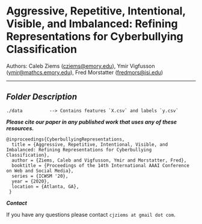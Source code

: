 # Aggressive, Repetitive, Intentional, Visible, and Imbalanced: Refining Representations for Cyberbullying Classification

Authors: Caleb Ziems (cziems@emory.edu), Ymir Vigfusson (ymir@mathcs.emory.edu), Fred Morstatter (fredmors@isi.edu)

------------------------------------------
***Folder Description***
------------------------------------------
~~~
./data 			--> Contains features `X.csv` and labels `y.csv`
~~~

***Please cite our paper in any published work that uses any of these resources.***
~~~
@inproceedings{CyberbullyingRepresentations,
  title = {Aggressive, Repetitive, Intentional, Visible, and Imbalanced: Refining Representations for Cyberbullying Classification},
  author = {Ziems, Caleb and Vigfusson, Ymir and Morstatter, Fred}, 
  booktitle = {Proceedings of the 14th International AAAI Conference on Web and Social Media},
  series = {ICWSM '20},
  year = {2020},
  location = {Atlanta, GA},
 }
~~~

***Contact***

If you have any questions please contact `cjziems at gmail dot com`.
